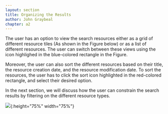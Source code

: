 ```yaml
---
layout: section
title: Organizing the Results
author: John Graybeal
chapter: a2
---
```


The user has an option to view the search resources either as a grid of different resource tiles (As shown in the Figure below) or as a list of different resources. The user can switch between these views using the icon highlighed in the blue-colored rectangle in the Figure. 

Moreover, the user can also sort the different resources based on their title, the resource creation date, and the resource modification date. To sort the resources, the user has to click the sort icon highlighted in the red-colored rectangle, and select their desired option. 

In the next section, we will discuss how the user can constrain the search results by filtering on the different resource types.


![](https://github.com/metadatacenter/cedar-manual/raw/master/docs/assets/imgs/sort.png){:height="75%" width="75%"}